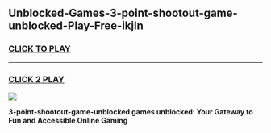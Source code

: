 
## Unblocked-Games-3-point-shootout-game-unblocked-Play-Free-ikjln
<h3>
<a href="https://premium76.site?title=3-point-shootout-game-unblocked&ref=15A">CLICK TO PLAY</a></h3>
<hr>

<h3>
<a href="https://premium76.site?title=3-point-shootout-game-unblocked&ref=15A">CLICK 2 PLAY</a>
  
</h3>

<a href="https://premium76.site?title=3-point-shootout-game-unblocked&ref=15A"><img src="https://clearcache.store/games.png"></a>


**3-point-shootout-game-unblocked games unblocked: Your Gateway to Fun and Accessible Online Gaming**
